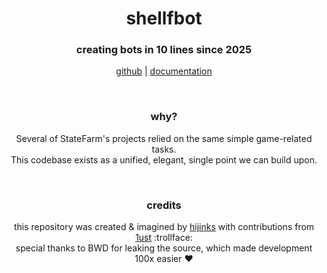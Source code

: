<!--

<3 bwd
https://raw.githubusercontent.com/enbyte/deobfs-shell-source/refs/heads/main/shellshock.js

-->

<div align='center'>
  <h1>shellfbot</h1>
  <h3>creating bots in 10 lines since 2025</h3>
  <p>
    <a href='https://github.com/enbyte/ShellfBot'>github</a> | 
    <a href='https://github.com/enbyte/ShellfBot/wiki'>documentation</a>
    <!-- | <a href='https://npmjs.com/something'>npm</a> -->
  </p>
</div>

<br>

<h3 align='center'>why?</h3>
<p align='center'>
  Several of StateFarm's projects relied on the same simple game-related tasks.<br>
  This codebase exists as a unified, elegant, single point we can build upon.
</p>

<br>

<h3 align='center'>credits</h3>

<p align='center'>
  this repository was created & imagined by <a href='https://github.com/enbyte'>hijinks</a> with contributions from <a href='https://github.com/villainsrule'>1ust</a> :trollface:<br>
  special thanks to BWD for leaking the source, which made development 100x easier ❤️
</p>
